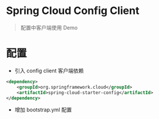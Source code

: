 # Spring Cloud Config Client 
> 配置中客户端使用 Demo 

# 配置
- 引入 config client 客户端依赖
```xml
<dependency>
    <groupId>org.springframework.cloud</groupId>
    <artifactId>spring-cloud-starter-config</artifactId>
</dependency>
```
- 增加 bootstrap.yml 配置